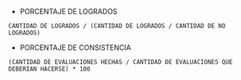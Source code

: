 - PORCENTAJE DE LOGRADOS

```
CANTIDAD DE LOGRADOS / (CANTIDAD DE LOGRADOS / CANTIDAD DE NO LOGRADOS)
```

- PORCENTAJE DE CONSISTENCIA

```
(CANTIDAD DE EVALUACIONES HECHAS / CANTIDAD DE EVALUACIONES QUE DEBERIAN HACERSE) * 100
```
